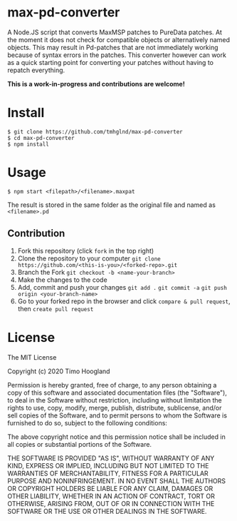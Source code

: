 # max-pd-converter

A Node.JS script that converts MaxMSP patches to PureData patches. At the moment it does not check for compatible objects or alternatively named objects. This may result in Pd-patches that are not immediately working because of syntax errors in the patches. This converter however can work as a quick starting point for converting your patches without having to repatch everything. 

**This is a work-in-progress and contributions are welcome!**

# Install

```
$ git clone https://github.com/tmhglnd/max-pd-converter
$ cd max-pd-converter
$ npm install
```

# Usage

```
$ npm start <filepath>/<filename>.maxpat
```

The result is stored in the same folder as the original file and named as `<filename>.pd`

## Contribution

1. Fork this repository (click `fork` in the top right)
2. Clone the repository to your computer `git clone https://github.com/<this-is-you>/<forked-repo>.git`
3. Branch the Fork `git checkout -b <name-your-branch>`
4. Make the changes to the code
5. Add, commit and push your changes `git add .` `git commit -a` `git push origin <your-branch-name>`
6. Go to your forked repo in the browser and click `compare & pull request`, then `create pull request`

# License

The MIT License

Copyright (c) 2020 Timo Hoogland

Permission is hereby granted, free of charge, to any person obtaining a copy of this software and associated documentation files (the "Software"), to deal in the Software without restriction, including without limitation the rights to use, copy, modify, merge, publish, distribute, sublicense, and/or sell copies of the Software, and to permit persons to whom the Software is furnished to do so, subject to the following conditions:

The above copyright notice and this permission notice shall be included in all copies or substantial portions of the Software.

THE SOFTWARE IS PROVIDED "AS IS", WITHOUT WARRANTY OF ANY KIND, EXPRESS OR IMPLIED, INCLUDING BUT NOT LIMITED TO THE WARRANTIES OF MERCHANTABILITY, FITNESS FOR A PARTICULAR PURPOSE AND NONINFRINGEMENT. IN NO EVENT SHALL THE AUTHORS OR COPYRIGHT HOLDERS BE LIABLE FOR ANY CLAIM, DAMAGES OR OTHER LIABILITY, WHETHER IN AN ACTION OF CONTRACT, TORT OR OTHERWISE, ARISING FROM, OUT OF OR IN CONNECTION WITH THE SOFTWARE OR THE USE OR OTHER DEALINGS IN THE SOFTWARE.
